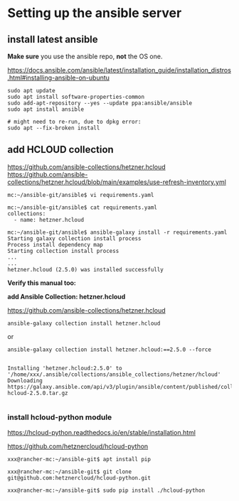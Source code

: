 # Setting up the ansible server


## install latest ansible 

**Make sure** you use the ansible repo, **not** the OS one.

https://docs.ansible.com/ansible/latest/installation_guide/installation_distros.html#installing-ansible-on-ubuntu


```
sudo apt update
sudo apt install software-properties-common
sudo add-apt-repository --yes --update ppa:ansible/ansible
sudo apt install ansible

# might need to re-run, due to dpkg error:
sudo apt --fix-broken install

```

## add HCLOUD collection

https://github.com/ansible-collections/hetzner.hcloud
https://github.com/ansible-collections/hetzner.hcloud/blob/main/examples/use-refresh-inventory.yml


```
mc:~/ansible-git/ansible$ vi requirements.yaml

mc:~/ansible-git/ansible$ cat requirements.yaml
collections:
  - name: hetzner.hcloud

mc:~/ansible-git/ansible$ ansible-galaxy install -r requirements.yaml
Starting galaxy collection install process
Process install dependency map
Starting collection install process
...
...
hetzner.hcloud (2.5.0) was installed successfully

```


**Verify this manual too:**

**add Ansible Collection: hetzner.hcloud**

https://github.com/ansible-collections/hetzner.hcloud


```
ansible-galaxy collection install hetzner.hcloud
```
or
```
ansible-galaxy collection install hetzner.hcloud:==2.5.0 --force


Installing 'hetzner.hcloud:2.5.0' to '/home/xxx/.ansible/collections/ansible_collections/hetzner/hcloud'
Downloading https://galaxy.ansible.com/api/v3/plugin/ansible/content/published/collections/artifacts/hetzner-hcloud-2.5.0.tar.gz


```



### install hcloud-python module

https://hcloud-python.readthedocs.io/en/stable/installation.html

https://github.com/hetznercloud/hcloud-python


```
xxx@rancher-mc:~/ansible-git$ apt install pip

xxx@rancher-mc:~/ansible-git$ git clone git@github.com:hetznercloud/hcloud-python.git

xxx@rancher-mc:~/ansible-git$ sudo pip install ./hcloud-python
```


 

